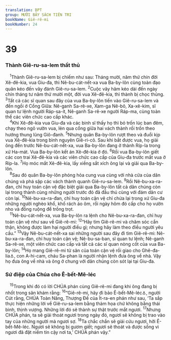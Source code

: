 ```yaml
---
translation: BPT
group: MƯỜI BẢY SÁCH TIÊN TRI
bookName: Giê-rê-mi 
bookNumber: 24
---
```


<div class="title"><h1>39</h1><h3>Thành Giê-ru-sa-lem thất thủ</h3></div>
<span class="verse gie_39_1"> <sup>1</sup>Thành Giê-ru-sa-lem bị chiếm như sau: Tháng mười, năm thứ chín đời Xê-đê-kia, vua Giu-đa, thì Nê-bu-cát-nết-xa vua Ba-by-lôn cùng toàn đạo quân kéo đến vây đánh Giê-ru-sa-lem.</span>
<span class="verse gie_39_2"><sup>2</sup>Cuộc vây hãm kéo dài đến ngày chín tháng tư năm thứ mười một, đời vua Xê-đê-kia, thì thành bị chọc thủng.</span>
<span class="verse gie_39_3"><sup>3</sup>Tất cả các sĩ quan sau đây của vua Ba-by-lôn tiến vào Giê-ru-sa-lem và đến ngồi ở Cổng Giữa: Nê-ganh Sa-rê-xe, Xam-ga Nê-bô, Xa-xê-kim, sĩ quan tư lệnh người Ráp-sa-ít, Nê-ganh Sa-rê-xe người Ráp-ma, cùng toàn thể các viên chức cao cấp khác.<br/></span>
<span class="verse gie_39_4"> <sup>4</sup>Khi Xê-đê-kia vua Giu-đa và các binh sĩ thấy họ thì bỏ trốn lúc ban đêm, chạy theo ngõ vườn vua, lẻn qua cổng giữa hai vách thành rồi trốn theo hướng thung lũng Giô-đanh.</span>
<span class="verse gie_39_5"><sup>5</sup>Nhưng quân Ba-by-lôn rượt theo và đuổi kịp vua Xê-đê-kia trong bình nguyên Giê-ri-cô. Sau khi bắt được vua, họ giải ông đến trước Nê-bu-cát-nết-xa, vua Ba-by-lôn đang ở thành Ríp-la trong xứ Ha-mát. Vua Ba-by-lôn kết án Xê-đê-kia ở đó.</span>
<span class="verse gie_39_6"><sup>6</sup>Rồi vua Ba-by-lôn giết các con trai Xê-đê-kia và các viên chức cao cấp của Giu-đa trước mắt vua ở Ríp-la.</span>
<span class="verse gie_39_7"><sup>7</sup>Họ móc mắt Xê-đê-kia, lấy xiềng sắt xích ông lại và giải qua Ba-by-lôn.<br/></span>
<span class="verse gie_39_8"> <sup>8</sup>Sau đó quân Ba-by-lôn phóng hỏa cung vua cùng với nhà cửa của dân chúng và phá sập các vách thành quanh Giê-ru-sa-lem.</span>
<span class="verse gie_39_9"><sup>9</sup>Rồi Nê-bu-xa-ra-đan, chỉ huy toán cận vệ đặc biệt giải qua Ba-by-lôn tất cả dân chúng còn lại trong thành cùng những người trước đó đã đầu thú cùng với đám dân cư còn lại.</span>
<span class="verse gie_39_10"><sup>10</sup>Nê-bu-xa-ra-đan, chỉ huy toán cận vệ chỉ chừa lại trong xứ Giu-đa những người nghèo khổ, khố rách áo ôm, rồi ngày hôm đó cấp cho họ vườn nho và đồng ruộng để trồng trọt.<br/></span>
<span class="verse gie_39_11"> <sup>11</sup>Nê-bu-cát-nết-xa, vua Ba-by-lôn ra lệnh cho Nê-bu-xa-ra-đan, chỉ huy toán cận vệ như sau về Giê-rê-mi:</span>
<span class="verse gie_39_12"><sup>12</sup>“Hãy tìm Giê-rê-mi và chăm sóc cẩn thận, không được làm hại người điều gì; nhưng hãy làm theo điều người yêu cầu.”</span>
<span class="verse gie_39_13"><sup>13</sup>Vậy Nê-bu-cát-nết-xa sai những người sau đây đi tìm Giê-rê-mi: Nê-bu-xa-ra-đan, chỉ huy toán cận vệ; Nê-bu-sa-ban, sĩ quan tư lệnh; Nê-ganh Sa-rê-xe, một viên chức cao cấp và tất cả các sĩ quan nòng cốt của vua Ba-by-lôn;</span>
<span class="verse gie_39_14"><sup>14</sup>Họ mang Giê-rê-mi từ sân của toán cận vệ rồi giao cho Ghê-đa-lia<a data-toggle="tooltip" data-placement="bottom" title="Người mà vua Nê-bu-cát-nết-xa lập làm tổng trấn xứ Giu-đa.">⚓</a>, con A-hi-cam, cháu Sa-phan là người nhận lệnh đưa ông về nhà. Vậy họ đưa ông về nhà và ông ở chung với dân chúng còn sót lại tại Giu-đa.<br/></span>
<div class="title"><h3>Sứ điệp của Chúa cho Ê-bết-Mê-léc</h3></div>
<span class="verse gie_39_15"> <sup>15</sup>Trong khi đó có lời CHÚA phán cùng Giê-rê-mi đang khi ông đang bị nhốt trong sân khám rằng:</span>
<span class="verse gie_39_16"><sup>16</sup>“Giê-rê-mi, hãy đi bảo Ê-bết-Mê-léc<a data-toggle="tooltip" data-placement="bottom" title="Xem Giê 38:7-13 để biết rõ hơn về người nầy.">⚓</a>, người Cút rằng, CHÚA Toàn Năng, Thượng Đế của Ít-ra-en phán như sau, ‘Ta sắp thực hiện những lời về Giê-ru-sa-lem bằng thảm họa chứ không bằng thái bình, thịnh vượng. Những lời đó sẽ thành sự thật trước mắt ngươi.</span>
<span class="verse gie_39_17"><sup>17</sup>Nhưng CHÚA phán, ta sẽ giải thoát ngươi trong ngày đó, ngươi sẽ không bị trao vào tay của những người mà ngươi sợ.</span>
<span class="verse gie_39_18"><sup>18</sup>Ta chắc chắn sẽ giải cứu ngươi, hỡi Ê-bết-Mê-léc. Ngươi sẽ không bị gươm giết; ngươi sẽ thoát và được sống vì ngươi đã đặt niềm tin cậy nơi ta,’ CHÚA phán vậy.”<br/></span>
